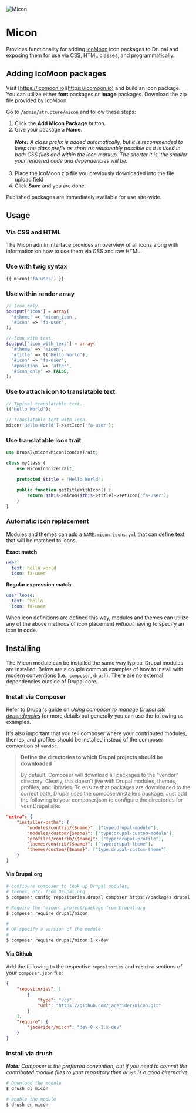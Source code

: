 ![Micon](https://cloud.githubusercontent.com/assets/638651/20756168/4640dd66-b6d7-11e6-80f2-0066d01fc012.png)

# Micon

Provides functionality for adding [IcoMoon](https://icomoon.io) icon packages to Drupal and exposing them for use via CSS, HTML classes, and programmatically.

## Adding IcoMoon packages

Visit [https://icomoon.io](https://icomoon.io) and build an icon package. You can utilize either **font** packages or **image** packages. Download the zip file provided by IcoMoon.

Go to `/admin/structure/micon` and follow these steps:

1. Click the **Add Micon Package** button.
2. Give your package a **Name**. <br/><br/>_**Note:** A class prefix is added automatically, but it is recommended to keep the class prefix as short as reasonably possible as it is used in both CSS files and within the icon markup. The shorter it is, the smaller your rendered code and dependencies will be._<br/><br/>
3. Place the IcoMoon zip file you previously downloaded into the file upload field
4. Click **Save** and you are done.

Published packages are immediately available for use site-wide.

## Usage

### Via CSS and HTML

The Micon admin interface provides an overview of all icons along with information on how to use them via CSS and raw HTML.

### Use with twig syntax

```php
{{ micon('fa-user') }}
```

### Use within render array

```php
// Icon only.
$output['icon'] = array(
  '#theme' => 'micon_icon',
  '#icon' => 'fa-user',
);

// Icon with text.
$output['icon_with_text'] = array(
  '#theme' => 'micon',
  '#title' => t('Hello World'),
  '#icon' => 'fa-user',
  '#position' => 'after',
  '#icon_only' => FALSE,
);
```

### Use to attach icon to translatable text

```php
// Typical translatable text.
t('Hello World');

// Translatable text with icon.
micon('Hello World')->setIcon('fa-user');
```

### Use translatable icon trait

```php
use Drupal\micon\MiconIconizeTrait;

class myClass {
    use MiconIconizeTrait;

    protected $title = 'Hello World';

    public function getTitleWithIcon() {
        return $this->micon($this->title)->setIcon('fa-user');
    }
}
```

### Automatic icon replacement

Modules and themes can add a `NAME.micon.icons.yml` that can define text that will be matched to icons.

**Exact match**
```yml
user:
  text: hello world
  icon: fa-user
```
**Regular expression match**
```yml
user_loose:
  text: ^hello
  icon: fa-user
```

When icon definitions are defined this way, modules and themes can utilize any of the above methods of icon placement *without* having to specify an icon in code.

## Installing

The Micon module can be installed the same way typical Drupal modules are installed. Below are a couple common examples of how to install with modern conventions (i.e., `composer`, `drush`). There are no external dependencies outside of Drupal core.

### Install via Composer

Refer to Drupal's guide on [_Using composer to manage Drupal site dependencies_](https://www.drupal.org/docs/develop/using-composer/using-composer-to-manage-drupal-site-dependencies) for more details but generally you can use the following as examples.

It's also important that you tell composer where your contributed modules, themes, and profiles should be installed instead of the composer convention of `vendor`.

> **Define the directories to which Drupal projects should be downloaded**
>
> By default, Composer will download all packages to the "vendor" directory. Clearly, this doesn't jive with Drupal modules, themes, profiles, and libraries. To ensure that packages are downloaded to the correct path, Drupal uses the composer/installers package. Just add the following to your composer.json to configure the directories for your Drupal site:

```json
"extra": {
    "installer-paths": {
        "modules/contrib/{$name}": ["type:drupal-module"],
        "modules/custom/{$name}": ["type:drupal-custom-module"],
        "profiles/contrib/{$name}": ["type:drupal-profile"],
        "themes/contrib/{$name}": ["type:drupal-theme"],
        "themes/custom/{$name}": ["type:drupal-custom-theme"]
    }
}
```

#### Via Drupal.org

```bash
# configure composer to look up Drupal modules,
# themes, etc. from Drupal.org
$ composer config repositories.drupal composer https://packages.drupal.org/8

# Require the 'micon' project/package from Drupal.org
$ composer require drupal/micon

#
# OR specify a version of the module:
#
$ composer require drupal/micon:1.x-dev
```
#### Via Github

Add the following to the respective `repositories` and `require` sections of your `composer.json` file:

```json
{
    "repositories": [
        {
            "type": "vcs",
            "url": "https://github.com/jacerider/micon.git"
        }
    ],
    "require": {
        "jacerider/micon": "dev-8.x-1.x-dev"
    }
}
```

### Install via drush

_**Note:** Composer is the preferred convention, but if you need to commit the contributed module files to your repository then `drush` is a good alternative._

```bash
# Download the module
$ drush dl micon

# enable the module
$ drush en micon
```
